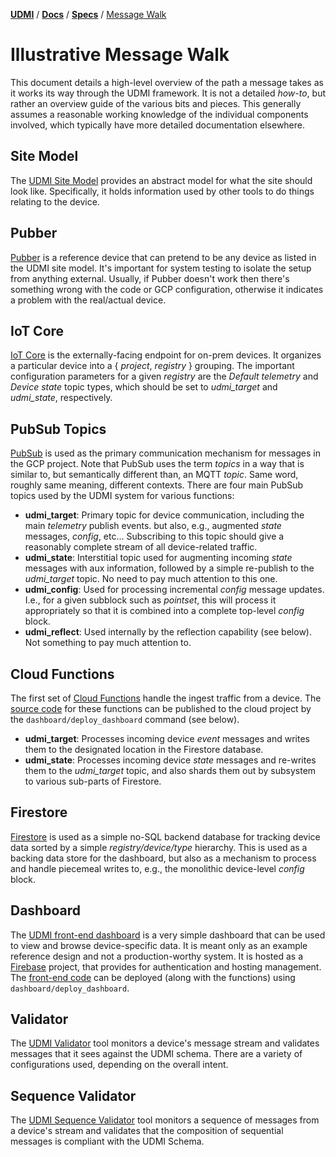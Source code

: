 [**UDMI**](../../) / [**Docs**](../) / [**Specs**](./) / [Message Walk](#)

# Illustrative Message Walk

This document details a high-level overview of the path a message takes as it works its way
through the UDMI framework. It is not a detailed _how-to_, but rather an overview guide
of the various bits and pieces. This generally assumes a reasonable working knowledge of the
individual components involved, which typically have more detailed documentation elsewhere.

## Site Model

The [UDMI Site Model](site_model.md) provides an abstract model for what the site should
look like. Specifically, it holds information used by other tools to do things relating to the device.

## Pubber

[Pubber](../tools/pubber.md) is a reference device that can pretend to be any device as listed in the UDMI site
model. It's important for system testing to isolate the setup from anything external. Usually,
if Pubber doesn't work then there's something wrong with the code or GCP configuration,
otherwise it indicates a problem with the real/actual device.

## IoT Core

[IoT Core](https://cloud.google.com/iot/docs/) is the externally-facing endpoint for on-prem devices.
It organizes a particular device into a {&nbsp;_project_, _registry_&nbsp;} grouping. The important
configuration parameters for a given _registry_ are the _Default telemetry_ and _Device state_ topic
types, which should be set to _udmi\_target_ and _udmi\_state_, respectively.

## PubSub Topics

[PubSub](https://cloud.google.com/pubsub/docs/) is used as the primary communication mechanism for
messages in the GCP project. Note that PubSub uses the term _topics_ in a way that is similar to,
but semantically different than, an MQTT _topic_. Same word, roughly same meaning, different contexts.
There are four main PubSub topics used by the UDMI system for various functions:

* __udmi\_target__: Primary topic for device communication, including the main _telemetry_ publish events.
but also, e.g., augmented _state_ messages, _config_, etc... Subscribing to this topic should give
a reasonably complete stream of all device-related traffic.
* __udmi\_state__: Interstitial topic used for augmenting incoming _state_ messages with aux information,
followed by a simple re-publish to the _udmi\_target_ topic. No need to pay much attention to this one.
* __udmi\_config__: Used for processing incremental _config_ message updates. I.e., for a given subblock
such as _pointset_, this will process it appropriately so that it is combined into a complete top-level
_config_ block.
* __udmi\_reflect__: Used internally by the reflection capability (see below). Not something to pay much
attention to.

## Cloud Functions

The first set of [Cloud Functions](https://cloud.google.com/functions/docs/) handle the ingest traffic
from a device. The [source code](../../dashboard/functions/) for these functions can be published
to the cloud project by the `dashboard/deploy_dashboard` command (see below).

* __udmi\_target__: Processes incoming device _event_ messages and writes them to the designated
location in the Firestore database. 
* __udmi\_state__: Processes incoming device _state_ messages and re-writes them to the _udmi\_target_
topic, and also shards them out by subsystem to various sub-parts of Firestore.

## Firestore

[Firestore](https://cloud.google.com/firestore/docs/) is used as a simple no-SQL backend database for
tracking device data sorted by a simple _registry/device/type_ hierarchy. This is used as a backing
data store for the dashboard, but also as a mechanism to process and handle piecemeal writes to, e.g.,
the monolithic device-level _config_ block.

## Dashboard

The [UDMI front-end dashboard](..//cloud/gcp/dashboard.md) is a very simple dashboard that can be used to view and
browse device-specific data.
It is meant only as an example reference design and not a production-worthy system. It is hosted as a
[Firebase](https://firebase.google.com/docs) project, that provides for authentication and hosting
management. The [front-end code](../../dashboard/public/) can be deployed (along with the functions)
using `dashboard/deploy_dashboard`.

## Validator

The [UDMI Validator](../tools/validator.md) tool monitors a device's message stream and validates messages that it sees against
the UDMI schema. There are a variety of configurations used, depending on the overall intent.

## Sequence Validator

The [UDMI Sequence Validator](../tools/sequencer.md) tool monitors a sequence of messages from a device's 
stream and validates that the composition of sequential messages is compliant with the UDMI Schema.

